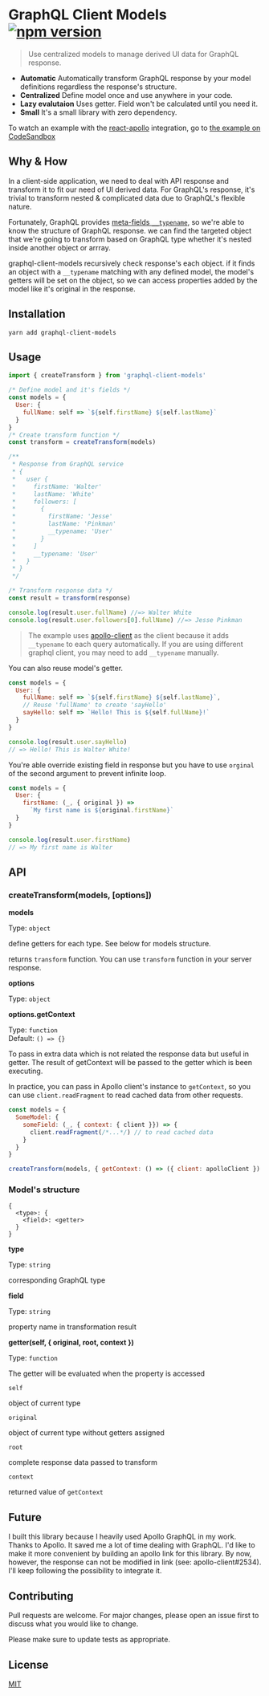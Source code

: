 # GraphQL Client Models [![npm version](https://badge.fury.io/js/graphql-client-models.svg)](https://badge.fury.io/js/graphql-client-models)

> Use centralized models to manage derived UI data for GraphQL response.

- **Automatic** Automatically transform GraphQL response by your model definitions regardless the response's structure.
- **Centralized** Define model once and use anywhere in your code.
- **Lazy evalutaion** Uses getter. Field won't be calculated until you need it.
- **Small** It's a small library with zero dependency.

To watch an example with the [react-apollo](https://github.com/apollographql/react-apollo) integration, go to [the example on CodeSandbox](https://codesandbox.io/s/graphql-client-models-demo-for-react-apollo-qcfzl)

## Why & How

In a client-side application, we need to deal with API response and transform it to fit our need of UI derived data. For GraphQL's response, it's trivial to transform nested & complicated data due to GraphQL's flexible nature.

Fortunately, GraphQL provides [meta-fields `__typename`](https://graphql.org/learn/queries/#meta-fields), so we're able to know the structure of GraphQL response. we can find the targeted object that we're going to transform based on GraphQL type whether it's nested inside another object or arrray.

graphql-client-models recursively check response's each object. if it finds an object with a `__typename` matching with any defined model, the model's getters will be set on the object, so we can access properties added by the model like it's original in the response.

## Installation

```
yarn add graphql-client-models
```

## Usage

```js
import { createTransform } from 'graphql-client-models'

/* Define model and it's fields */
const models = {
  User: {
    fullName: self => `${self.firstName} ${self.lastName}`
  }
}
/* Create transform function */
const transform = createTransform(models)

/**
 * Response from GraphQL service
 * {
 *   user {
 *     firstName: 'Walter'
 *     lastName: 'White'
 *     followers: [
 *       {
 *         firstName: 'Jesse'
 *         lastName: 'Pinkman'
 *         __typename: 'User'
 *       }
 *     ]
 *     __typename: 'User'
 *   }
 * }
 */

/* Transform response data */
const result = transform(response)

console.log(result.user.fullName) //=> Walter White
console.log(result.user.followers[0].fullName) //=> Jesse Pinkman
```

> The example uses [apollo-client](https://github.com/apollographql/apollo-client) as the client because it adds `__typename` to each query automatically. If you are using different graphql client, you may need to add `__typename` manually.

You can also reuse model's getter.

```js
const models = {
  User: {
    fullName: self => `${self.firstName} ${self.lastName}`,
    // Reuse 'fullName' to create 'sayHello'
    sayHello: self => `Hello! This is ${self.fullName}!`
  }
}

console.log(result.user.sayHello)
// => Hello! This is Walter White!
```

You're able override existing field in response but you have to use `orginal` of the second argument to prevent infinite loop.

```js
const models = {
  User: {
    firstName: (_, { original }) =>
      `My first name is ${original.firstName}`
  }
}

console.log(result.user.firstName)
// => My first name is Walter
```

## API

### createTransform(models, [options])

**models**

Type: `object`

define getters for each type. See below for models structure.

returns `transform` function. You can use `transform` function in your server response.

**options**

Type: `object`

**options.getContext**

Type: `function`<br/>
Default: `() => {}`

To pass in extra data which is not related the response data but useful in getter. The result of getContext will be passed to the getter which is been executing.

In practice, you can pass in Apollo client's instance to `getContext`, so you can use `client.readFragment` to read cached data from other requests.

```js
const models = {
  SomeModel: {
    someField: (_, { context: { client }}) => {
      client.readFragment(/*...*/) // to read cached data
    }
  }
}

createTransform(models, { getContext: () => ({ client: apolloClient }) })
```

### Model's structure

```
{
  <type>: {
    <field>: <getter>
  }
}
```

**type**

Type: `string`

corresponding GraphQL type

**field**

Type: `string`

property name in transformation result

**getter(self, { original, root, context })**

Type: `function`

The getter will be evaluated when the property is accessed

`self`

object of current type

`original`

object of current type without getters assigned

`root`

complete response data passed to transform

`context`

returned value of `getContext`

## Future

I built this library because I heavily used Apollo GraphQL in my work. Thanks to Apollo. It saved me a lot of time dealing with GraphQL. I'd like to make it more convenient by building an apollo link for this library. By now, however, the response can not be modified in link (see: apollo-client#2534). I'll keep following the possibility to integrate it.

## Contributing

Pull requests are welcome. For major changes, please open an issue first to discuss what you would like to change.

Please make sure to update tests as appropriate.

## License

[MIT](https://choosealicense.com/licenses/mit/)
